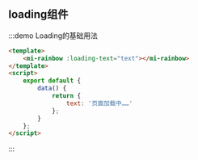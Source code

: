## loading组件

:::demo Loading的基础用法

```html
<template>
    <mi-rainbow :loading-text="text"></mi-rainbow>
</template>
<script>
    export default {
        data() {
            return {
                text: '页面加载中……'
            };
        }
    };
</script>
```

:::
